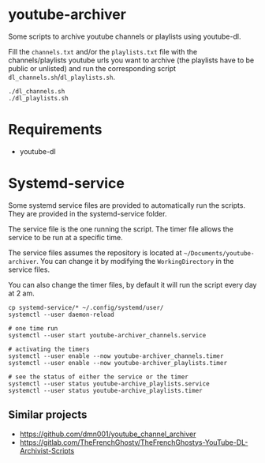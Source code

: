 # youtube-archiver

Some scripts to archive youtube channels or playlists using youtube-dl.

Fill the `channels.txt` and/or the `playlists.txt` file with the channels/playlists youtube urls you want to archive (the playlists have to be public or unlisted) and run the corresponding script `dl_channels.sh`/`dl_playlists.sh`.

```
./dl_channels.sh
./dl_playlists.sh
```

# Requirements

- youtube-dl

# Systemd-service

Some systemd service files are provided to automatically run the scripts. They are provided in the systemd-service folder.

The service file is the one running the script. The timer file allows the service to be run at a specific time.

The service files assumes the repository is located at `~/Documents/youtube-archiver`. You can change it by modifying the `WorkingDirectory` in the service files.

You can also change the timer files, by default it will run the script every day at 2 am.

```
cp systemd-service/* ~/.config/systemd/user/
systemctl --user daemon-reload

# one time run
systemctl --user start youtube-archiver_channels.service

# activating the timers
systemctl --user enable --now youtube-archiver_channels.timer
systemctl --user enable --now youtube-archiver_playlists.timer

# see the status of either the service or the timer
systemctl --user status youtube-archive_playlists.service
systemctl --user status youtube-archive_playlists.timer
```

## Similar projects

- <https://github.com/dmn001/youtube_channel_archiver>
- <https://gitlab.com/TheFrenchGhosty/TheFrenchGhostys-YouTube-DL-Archivist-Scripts>

